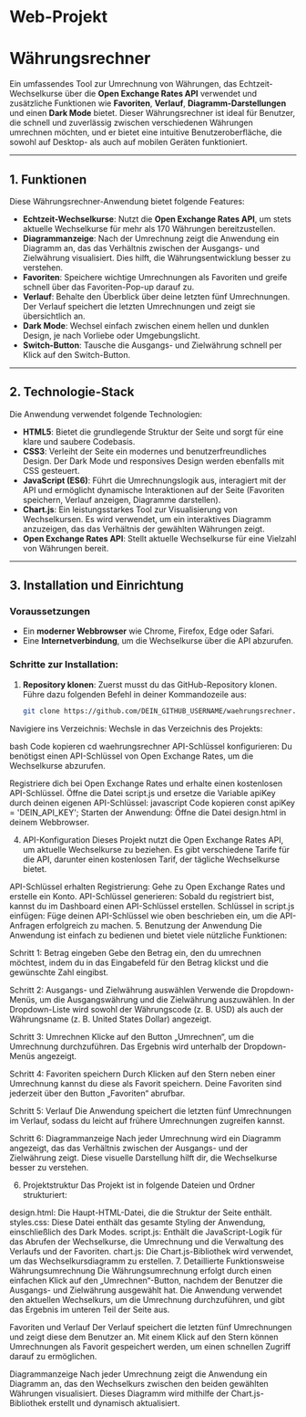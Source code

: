 # Web-Projekt
 
# Währungsrechner 

Ein umfassendes Tool zur Umrechnung von Währungen, das Echtzeit-Wechselkurse über die **Open Exchange Rates API** verwendet und zusätzliche Funktionen wie **Favoriten**, **Verlauf**, **Diagramm-Darstellungen** und einen **Dark Mode** bietet. Dieser Währungsrechner ist ideal für Benutzer, die schnell und zuverlässig zwischen verschiedenen Währungen umrechnen möchten, und er bietet eine intuitive Benutzeroberfläche, die sowohl auf Desktop- als auch auf mobilen Geräten funktioniert.

---

## 1. Funktionen 

Diese Währungsrechner-Anwendung bietet folgende Features:

- **Echtzeit-Wechselkurse**: Nutzt die **Open Exchange Rates API**, um stets aktuelle Wechselkurse für mehr als 170 Währungen bereitzustellen.
- **Diagrammanzeige**: Nach der Umrechnung zeigt die Anwendung ein Diagramm an, das das Verhältnis zwischen der Ausgangs- und Zielwährung visualisiert. Dies hilft, die Währungsentwicklung besser zu verstehen.
- **Favoriten**: Speichere wichtige Umrechnungen als Favoriten und greife schnell über das Favoriten-Pop-up darauf zu.
- **Verlauf**: Behalte den Überblick über deine letzten fünf Umrechnungen. Der Verlauf speichert die letzten Umrechnungen und zeigt sie übersichtlich an.
- **Dark Mode**: Wechsel einfach zwischen einem hellen und dunklen Design, je nach Vorliebe oder Umgebungslicht.
- **Switch-Button**: Tausche die Ausgangs- und Zielwährung schnell per Klick auf den Switch-Button.

---

## 2. Technologie-Stack 

Die Anwendung verwendet folgende Technologien:

- **HTML5**: Bietet die grundlegende Struktur der Seite und sorgt für eine klare und saubere Codebasis.
- **CSS3**: Verleiht der Seite ein modernes und benutzerfreundliches Design. Der Dark Mode und responsives Design werden ebenfalls mit CSS gesteuert.
- **JavaScript (ES6)**: Führt die Umrechnungslogik aus, interagiert mit der API und ermöglicht dynamische Interaktionen auf der Seite (Favoriten speichern, Verlauf anzeigen, Diagramme darstellen).
- **Chart.js**: Ein leistungsstarkes Tool zur Visualisierung von Wechselkursen. Es wird verwendet, um ein interaktives Diagramm anzuzeigen, das das Verhältnis der gewählten Währungen zeigt.
- **Open Exchange Rates API**: Stellt aktuelle Wechselkurse für eine Vielzahl von Währungen bereit.

---

## 3. Installation und Einrichtung 

### Voraussetzungen

- Ein **moderner Webbrowser** wie Chrome, Firefox, Edge oder Safari.
- Eine **Internetverbindung**, um die Wechselkurse über die API abzurufen.

### Schritte zur Installation:

1. **Repository klonen**:
   Zuerst musst du das GitHub-Repository klonen. Führe dazu folgenden Befehl in deiner Kommandozeile aus:
   ```bash
   git clone https://github.com/DEIN_GITHUB_USERNAME/waehrungsrechner.git
Navigiere ins Verzeichnis: Wechsle in das Verzeichnis des Projekts:

bash
Code kopieren
cd waehrungsrechner
API-Schlüssel konfigurieren: Du benötigst einen API-Schlüssel von Open Exchange Rates, um die Wechselkurse abzurufen.

Registriere dich bei Open Exchange Rates und erhalte einen kostenlosen API-Schlüssel.
Öffne die Datei script.js und ersetze die Variable apiKey durch deinen eigenen API-Schlüssel:
javascript
Code kopieren
const apiKey = 'DEIN_API_KEY';
Starten der Anwendung: Öffne die Datei design.html in deinem Webbrowser.

4. API-Konfiguration 
Dieses Projekt nutzt die Open Exchange Rates API, um aktuelle Wechselkurse zu beziehen. Es gibt verschiedene Tarife für die API, darunter einen kostenlosen Tarif, der tägliche Wechselkurse bietet.

API-Schlüssel erhalten
Registrierung: Gehe zu Open Exchange Rates und erstelle ein Konto.
API-Schlüssel generieren: Sobald du registriert bist, kannst du im Dashboard einen API-Schlüssel erstellen.
Schlüssel in script.js einfügen: Füge deinen API-Schlüssel wie oben beschrieben ein, um die API-Anfragen erfolgreich zu machen.
5. Benutzung der Anwendung 
Die Anwendung ist einfach zu bedienen und bietet viele nützliche Funktionen:

Schritt 1: Betrag eingeben
Gebe den Betrag ein, den du umrechnen möchtest, indem du in das Eingabefeld für den Betrag klickst und die gewünschte Zahl eingibst.

Schritt 2: Ausgangs- und Zielwährung auswählen
Verwende die Dropdown-Menüs, um die Ausgangswährung und die Zielwährung auszuwählen. In der Dropdown-Liste wird sowohl der Währungscode (z. B. USD) als auch der Währungsname (z. B. United States Dollar) angezeigt.

Schritt 3: Umrechnen
Klicke auf den Button „Umrechnen“, um die Umrechnung durchzuführen. Das Ergebnis wird unterhalb der Dropdown-Menüs angezeigt.

Schritt 4: Favoriten speichern
Durch Klicken auf den Stern neben einer Umrechnung kannst du diese als Favorit speichern. Deine Favoriten sind jederzeit über den Button „Favoriten“ abrufbar.

Schritt 5: Verlauf
Die Anwendung speichert die letzten fünf Umrechnungen im Verlauf, sodass du leicht auf frühere Umrechnungen zugreifen kannst.

Schritt 6: Diagrammanzeige
Nach jeder Umrechnung wird ein Diagramm angezeigt, das das Verhältnis zwischen der Ausgangs- und der Zielwährung zeigt. Diese visuelle Darstellung hilft dir, die Wechselkurse besser zu verstehen.

6. Projektstruktur 
Das Projekt ist in folgende Dateien und Ordner strukturiert:

design.html: Die Haupt-HTML-Datei, die die Struktur der Seite enthält.
styles.css: Diese Datei enthält das gesamte Styling der Anwendung, einschließlich des Dark Modes.
script.js: Enthält die JavaScript-Logik für das Abrufen der Wechselkurse, die Umrechnung und die Verwaltung des Verlaufs und der Favoriten.
chart.js: Die Chart.js-Bibliothek wird verwendet, um das Wechselkursdiagramm zu erstellen.
7. Detaillierte Funktionsweise 
Währungsumrechnung
Die Währungsumrechnung erfolgt durch einen einfachen Klick auf den „Umrechnen“-Button, nachdem der Benutzer die Ausgangs- und Zielwährung ausgewählt hat. Die Anwendung verwendet den aktuellen Wechselkurs, um die Umrechnung durchzuführen, und gibt das Ergebnis im unteren Teil der Seite aus.

Favoriten und Verlauf
Der Verlauf speichert die letzten fünf Umrechnungen und zeigt diese dem Benutzer an. Mit einem Klick auf den Stern können Umrechnungen als Favorit gespeichert werden, um einen schnellen Zugriff darauf zu ermöglichen.

Diagrammanzeige
Nach jeder Umrechnung zeigt die Anwendung ein Diagramm an, das den Wechselkurs zwischen den beiden gewählten Währungen visualisiert. Dieses Diagramm wird mithilfe der Chart.js-Bibliothek erstellt und dynamisch aktualisiert.

